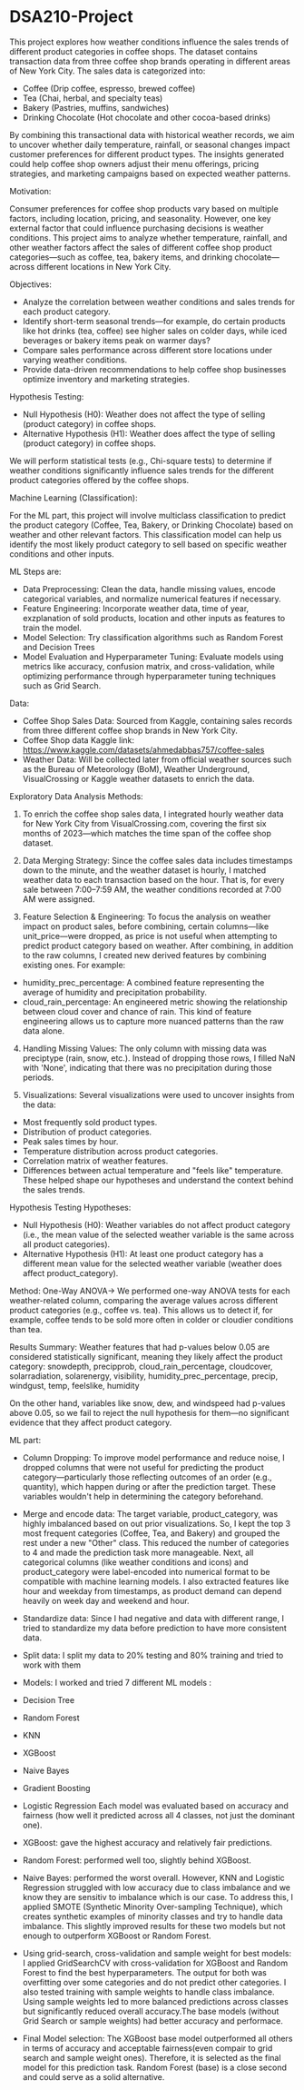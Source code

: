 # DSA210-Project

This project explores how weather conditions influence the sales trends of different product categories in coffee shops. The dataset contains transaction data from three coffee shop brands operating in different areas of New York City. The sales data is categorized into:
* Coffee (Drip coffee, espresso, brewed coffee)
* Tea (Chai, herbal, and specialty teas)
* Bakery (Pastries, muffins, sandwiches)
* Drinking Chocolate  (Hot chocolate and other cocoa-based drinks)

By combining this transactional data with historical weather records, we aim to uncover whether daily temperature, rainfall, or seasonal changes impact customer preferences for different product types. The insights generated could help coffee shop owners adjust their menu offerings, pricing strategies, and marketing campaigns based on expected weather patterns.

Motivation:

Consumer preferences for coffee shop products vary based on multiple factors, including location, pricing, and seasonality. However, one key external factor that could influence purchasing decisions is weather conditions. This project aims to analyze whether temperature, rainfall, and other weather factors affect the sales of different coffee shop product categories—such as coffee, tea, bakery items, and drinking chocolate—across different locations in New York City.


Objectives:

* Analyze the correlation between weather conditions and sales trends for each product category.
* Identify short-term seasonal trends—for example, do certain products like hot drinks (tea, coffee) see higher sales on colder days, while iced beverages or bakery items peak on warmer days?
* Compare sales performance across different store locations under varying weather conditions.
* Provide data-driven recommendations to help coffee shop businesses optimize inventory and marketing strategies.

Hypothesis Testing:

* Null Hypothesis (H0): Weather does not affect the type of selling (product category) in coffee shops.
* Alternative Hypothesis (H1): Weather does affect the type of selling (product category) in coffee shops.

We will perform statistical tests (e.g., Chi-square tests) to determine if weather conditions significantly influence sales trends for the different product categories offered by the coffee shops.

Machine Learning (Classification):

For the ML part, this project will involve multiclass classification to predict the product category (Coffee, Tea, Bakery, or Drinking Chocolate) based on weather and other relevant factors. This classification model can help us identify the most likely product category to sell based on specific weather conditions and other inputs.

ML Steps are: 

* Data Preprocessing: Clean the data, handle missing values, encode categorical variables, and normalize numerical features if necessary.
* Feature Engineering: Incorporate weather data, time of year, exzplanation of sold products, location and other inputs as features to train the model.
* Model Selection: Try classification algorithms such as Random Forest and Decision Trees
* Model Evaluation and Hyperparameter Tuning: Evaluate models using metrics like accuracy, confusion matrix, and cross-validation, while optimizing performance through hyperparameter tuning techniques such as Grid Search.

Data:

* Coffee Shop Sales Data: Sourced from Kaggle, containing sales records from three different coffee shop brands in New York City.
* Coffee Shop data Kaggle link: https://www.kaggle.com/datasets/ahmedabbas757/coffee-sales
* Weather Data: Will be collected later from official weather sources such as the Bureau of Meteorology (BoM), Weather Underground, VisualCrossing or Kaggle weather datasets to enrich the data.


Exploratory Data Analysis Methods:

1) To enrich the coffee shop sales data, I integrated hourly weather data for New York City from VisualCrossing.com, covering the first six months of 2023—which matches the time span of the coffee shop dataset.

2) Data Merging Strategy:
Since the coffee sales data includes timestamps down to the minute, and the weather dataset is hourly, I matched weather data to each transaction based on the hour. That is, for every sale between 7:00–7:59 AM, the weather conditions recorded at 7:00 AM were assigned.

3) Feature Selection & Engineering:
To focus the analysis on weather impact on product sales, before combining, certain columns—like unit_price—were dropped, as price is not useful when attempting to predict product category based on weather.
After combining, in addition to the raw columns, I created new derived features by combining existing ones. For example:
* humidity_prec_percentage: A combined feature representing the average of humidity and precipitation probability.
* cloud_rain_percentage: An engineered metric showing the relationship between cloud cover and chance of rain.
This kind of feature engineering allows us to capture more nuanced patterns than the raw data alone.

4) Handling Missing Values:
The only column with missing data was preciptype (rain, snow, etc.). Instead of dropping those rows, I filled NaN with 'None', indicating that there was no precipitation during those periods.

5) Visualizations:
Several visualizations were used to uncover insights from the data:
* Most frequently sold product types.
* Distribution of product categories.
* Peak sales times by hour.
* Temperature distribution across product categories.
* Correlation matrix of weather features.
* Differences between actual temperature and "feels like" temperature.
These helped shape our hypotheses and understand the context behind the sales trends.

Hypothesis Testing
Hypotheses:
* Null Hypothesis (H0): Weather variables do not affect product category (i.e., the mean value of the selected weather variable is the same across all product categories).
* Alternative Hypothesis (H1): At least one product category has a different mean value for the selected weather variable (weather does affect product_category).

Method: One-Way ANOVA->
We performed one-way ANOVA tests for each weather-related column, comparing the average values across different product categories (e.g., coffee vs. tea). This allows us to detect if, for example, coffee tends to be sold more often in colder or cloudier conditions than tea.

Results Summary:
Weather features that had p-values below 0.05 are considered statistically significant, meaning they likely affect the product category:
snowdepth, precipprob, cloud_rain_percentage, cloudcover, solarradiation, solarenergy, visibility, humidity_prec_percentage, precip, windgust, temp, feelslike, humidity

On the other hand, variables like snow, dew, and windspeed had p-values above 0.05, so we fail to reject the null hypothesis for them—no significant evidence that they affect product category.


ML part:

* Column Dropping:
To improve model performance and reduce noise, I dropped columns that were not useful for predicting the product category—particularly those reflecting outcomes of an order (e.g., quantity), which happen during or after the prediction target. These variables wouldn't help in determining the category beforehand.

* Merge and encode data:
The target variable, product_category, was highly imbalanced based on out prior visualizations. So, I kept the top 3 most frequent categories (Coffee, Tea, and Bakery) and grouped the rest under a new "Other" class. This reduced the number of categories to 4 and made the prediction task more manageable.
Next, all categorical columns (like weather conditions and icons) and product_category were label-encoded into numerical format to be compatible with machine learning models. I also extracted features like hour and weekday from timestamps, as product demand can depend heavily on week day and weekend and hour.

 * Standardize data:
Since I had negative and data with different range, I tried to standardize my data before prediction to have more consistent data.

* Split data:
I split my data to 20% testing and 80% training and tried to work with them

* Models:
I worked and tried 7 different ML models :
* Decision Tree
* Random Forest
* KNN
* XGBoost
* Naive Bayes
* Gradient Boosting
* Logistic Regression
Each model was evaluated based on accuracy and fairness (how well it predicted across all 4 classes, not just the dominant one).
* XGBoost: gave the highest accuracy and relatively fair predictions.
* Random Forest: performed well too, slightly behind XGBoost.
* Naive Bayes: performed the worst overall.
However, KNN and Logistic Regression struggled with low accuracy due to class imbalance and we know they are sensitiv to imbalance which is our case. To address this, I applied SMOTE (Synthetic Minority Over-sampling Technique), which creates synthetic examples of minority classes and try to handle data imbalance. This slightly improved results for these two models but not enough to outperform XGBoost or Random Forest.

* Using grid-search, cross-validation and sample weight for best models:
I applied GridSearchCV with cross-validation for XGBoost and Random Forest to find the best hyperparameters. The output for both was overfitting over some categories and do not predict other categories. I also tested training with sample weights to handle class imbalance. Using sample weights led to more balanced predictions across classes but significantly reduced overall accuracy.The base models (without Grid Search or sample weights) had better accuracy and performace.

* Final Model selection:
The XGBoost base model outperformed all others in terms of accuracy and acceptable fairness(even compair to grid search and sample weight ones).
Therefore, it is selected as the final model for this prediction task.
Random Forest (base) is a close second and could serve as a solid alternative.


